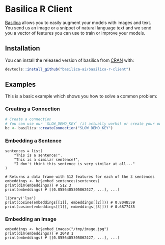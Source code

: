 # Basilica R Client

[Basilica](www.basilica.ai) allows you to easily augment your models with images and text. You send
us an image or a snippet of natural language text and we send you a vector of
features you can use to train or improve your models.

## Installation

You can install the released version of basilica from [CRAN](https://CRAN.R-project.org) with:

``` r
devtools::install_github("basilica-ai/basilica-r-client")
```

## Examples

This is a basic example which shows you how to solve a common problem:

### Creating a Connection

``` r
# Create a connection
# You can use our `SLOW_DEMO_KEY` (it actually works) or create your own at basilica.ai
bc <- basilica::createConnection("SLOW_DEMO_KEY")
```

### Embedding a Sentence

```
sentences = list(
    "This is a sentence!",
    "This is a similar sentence!",
    "I don't think this sentence is very similar at all..."
)

# Returns a data frame with 512 features for each of the 3 sentences
embeddings <- bc$embed_sentences(sentences)
print(dim(embeddings)) # 512 3
print(embeddings) # [[0.8556405305862427, ...], ...]

library('lsa')
print(cosine(embeddings[[1]], embeddings[[2]])) # 0.8048559
print(cosine(embeddings[[1]], embeddings[[3]])) # 0.6877435
```

### Embedding an Image

```
embeddings <- bc$embed_images("/tmp/image.jpg")
print(dim(embeddings)) # 2048 1
print(embeddings) # [[0.8556405305862427, ...], ...]
```
